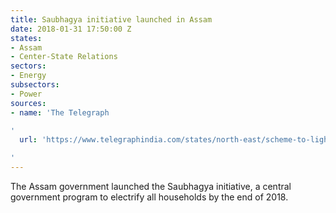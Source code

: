 ```yaml
---
title: Saubhagya initiative launched in Assam
date: 2018-01-31 17:50:00 Z
states:
- Assam
- Center-State Relations
sectors:
- Energy
subsectors:
- Power
sources:
- name: 'The Telegraph

'
  url: 'https://www.telegraphindia.com/states/north-east/scheme-to-light-up-assam-villages-203332

'
---
```


The Assam government launched the Saubhagya initiative, a central government program to electrify all households by the end of 2018. 
